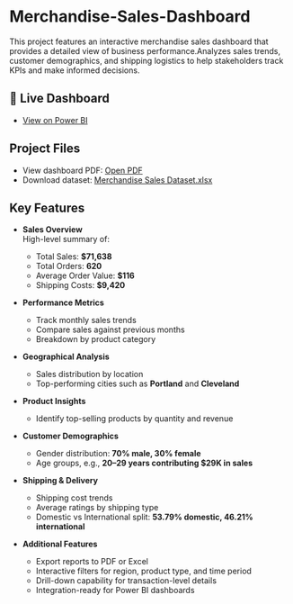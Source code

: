 # Merchandise-Sales-Dashboard
This project features an interactive merchandise sales dashboard that provides a detailed view of business performance.Analyzes sales trends, customer demographics, and shipping logistics to help stakeholders track KPIs and make informed decisions.


## 🚀 Live Dashboard
- [View on Power BI](https://app.powerbi.com/view?r=eyJrIjoiYzJlNTZkMWUtMTc3MC00NjYwLWFiMDUtNDVmYmU0NWFiYjU4IiwidCI6IjA5YmFlYWU1LWVhZTAtNGZhOC1hMTliLWU2NjBkOWM1NzEwOCIsImMiOjl9)
   
## Project Files
- View dashboard PDF: [Open PDF](https://github.com/asadkarim1/Merchandise-Sales-Dashboard/blob/main/Merchandise%20Sales%20Dash.pdf)
- Download dataset: [Merchandise Sales Dataset.xlsx](https://github.com/asadkarim1/Merchandise-Sales-Dashboard/blob/main/Merchandise%20Sales%20Dataset.xlsx)
## Key Features

- **Sales Overview**  
  High-level summary of:  
  - Total Sales: **$71,638**  
  - Total Orders: **620**  
  - Average Order Value: **$116**  
  - Shipping Costs: **$9,420**  

- **Performance Metrics**  
  - Track monthly sales trends  
  - Compare sales against previous months  
  - Breakdown by product category  

- **Geographical Analysis**  
  - Sales distribution by location  
  - Top-performing cities such as **Portland** and **Cleveland**  

- **Product Insights**  
  - Identify top-selling products by quantity and revenue  

- **Customer Demographics**  
  - Gender distribution: **70% male, 30% female**  
  - Age groups, e.g., **20–29 years contributing $29K in sales**  

- **Shipping & Delivery**  
  - Shipping cost trends  
  - Average ratings by shipping type  
  - Domestic vs International split: **53.79% domestic, 46.21% international**  

- **Additional Features**  
  - Export reports to PDF or Excel  
  - Interactive filters for region, product type, and time period  
  - Drill-down capability for transaction-level details  
  - Integration-ready for Power BI dashboards  
